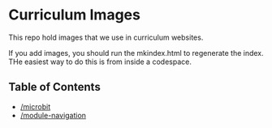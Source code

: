 # Curriculum Images

This repo hold  images that we use in curriculum websites. 

If you add images, you should run the mkindex.html to regenerate the index. THe easiest 
way to do this is from inside a codespace. 

## Table of Contents 

<!-- start generated content -->

- [/microbit](/microbit/README.md)
- [/module-navigation](/module-navigation/README.md)
